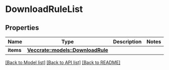 # DownloadRuleList

## Properties

Name | Type | Description | Notes
------------ | ------------- | ------------- | -------------
**items** | [**Vec<crate::models::DownloadRule>**](DownloadRule.md) |  | 

[[Back to Model list]](../README.md#documentation-for-models) [[Back to API list]](../README.md#documentation-for-api-endpoints) [[Back to README]](../README.md)



